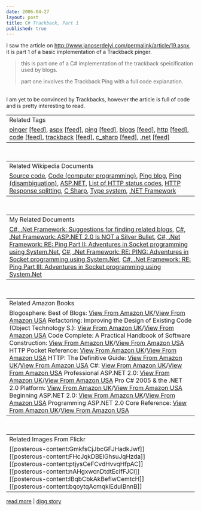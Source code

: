 ```yaml
--- 
date: 2006-04-27
layout: post
title: C# Trackback, Part 1
published: true
---
```

I saw the article on <a href="http://www.janoserdelyi.com/permalink/article/19.aspx">http://www.janoserdelyi.com/permalink/article/19.aspx</a>, it is part 1 of a basic implementation of a Trackback pinger.<br /><blockquote class="posterous_short_quote">this is part one of a C# implementation of the trackback speicification used by blogs.<p />part one involves the Trackback Ping with a full code explanation.</blockquote><br />I am yet to be convinced by Trackbacks, however the article is full of code and is pretty interesting to read.<p /><table class="TechnoratiHead TagHeader">
<tr><td>Related Tags</td></tr>
<tr class="Technorati"><td>
<a href="http://www.kinlan.co.uk/tag/pinger" class="Tag" rel="tag">pinger</a> <a href="http://feeds.technorati.com/feed/posts/tag/pinger" class="Tag">[feed]</a>, <a href="http://www.kinlan.co.uk/tag/aspx" class="Tag" rel="tag">aspx</a> <a href="http://feeds.technorati.com/feed/posts/tag/aspx" class="Tag">[feed]</a>, <a href="http://www.kinlan.co.uk/tag/ping" class="Tag" rel="tag">ping</a> <a href="http://feeds.technorati.com/feed/posts/tag/ping" class="Tag">[feed]</a>, <a href="http://www.kinlan.co.uk/tag/blogs" class="Tag" rel="tag">blogs</a> <a href="http://feeds.technorati.com/feed/posts/tag/blogs" class="Tag">[feed]</a>, <a href="http://www.kinlan.co.uk/tag/http" class="Tag" rel="tag">http</a> <a href="http://feeds.technorati.com/feed/posts/tag/http" class="Tag">[feed]</a>, <a href="http://www.kinlan.co.uk/tag/code" class="Tag" rel="tag">code</a> <a href="http://feeds.technorati.com/feed/posts/tag/code" class="Tag">[feed]</a>, <a href="http://www.kinlan.co.uk/tag/trackback" class="Tag" rel="tag">trackback</a> <a href="http://feeds.technorati.com/feed/posts/tag/trackback" class="Tag">[feed]</a>, <a href="http://www.kinlan.co.uk/tag/c_sharp" class="Tag" rel="tag">c_sharp</a> <a href="http://feeds.technorati.com/feed/posts/tag/c_sharp" class="Tag">[feed]</a>, <a href="http://www.kinlan.co.uk/tag/.net" class="Tag" rel="tag">.net</a> <a href="http://feeds.technorati.com/feed/posts/tag/.net" class="Tag">[feed]</a>
</td></tr>
</table><br /><table class="TechnoratiHead TagHeader">
<tr><td>Related Wikipedia Documents</td></tr>
<tr class="Technorati"><td>
<a href="http://en.wikipedia.org/wiki/Source_code" class="Tag" rel="tag">Source code</a>, <a href="http://en.wikipedia.org/wiki/Code_(computer_programming)" class="Tag" rel="tag">Code (computer programming)</a>, <a href="http://en.wikipedia.org/wiki/Ping_blog" class="Tag" rel="tag">Ping blog</a>, <a href="http://en.wikipedia.org/wiki/Ping_(disambiguation)" class="Tag" rel="tag">Ping (disambiguation)</a>, <a href="http://en.wikipedia.org/wiki/ASP.NET" class="Tag" rel="tag">ASP.NET</a>, <a href="http://en.wikipedia.org/wiki/List_of_HTTP_status_codes" class="Tag" rel="tag">List of HTTP status codes</a>, <a href="http://en.wikipedia.org/wiki/HTTP_Response_splitting" class="Tag" rel="tag">HTTP Response splitting</a>, <a href="http://en.wikipedia.org/wiki/C_sharp" class="Tag" rel="tag">C Sharp</a>, <a href="http://en.wikipedia.org/wiki/Dynamic_typing" class="Tag" rel="tag">Type system</a>, <a href="http://en.wikipedia.org/wiki/.NET_Framework" class="Tag" rel="tag">.NET Framework</a>
</td></tr>
</table><br /><table class="TechnoratiHead TagHeader">
<tr><td>My Related Documents</td></tr>
<tr class="Technorati"><td>
<a href="http://www.kinlan.co.uk/2005/11/suggestions-for-finding-related-blogs.html" class="Tag" rel="tag">C#, .Net Framework: Suggestions for finding related blogs</a>, <a href="http://www.kinlan.co.uk/2006/04/aspnet-20-is-not-silver-bullet.html" class="Tag" rel="tag">C#, .Net Framework: ASP.NET 2.0 Is NOT a Silver Bullet</a>, <a href="http://www.kinlan.co.uk/2005/10/re-ping-part-ii-adventures-in-socket.html" class="Tag" rel="tag">C#, .Net Framework: RE: Ping Part II: Adventures in Socket programming using System.Net</a>, <a href="http://www.kinlan.co.uk/2005/10/re-ping-adventures-in-socket.html" class="Tag" rel="tag">C#, .Net Framework: RE: PING: Adventures in Socket programming using System.Net</a>, <a href="http://www.kinlan.co.uk/2005/10/re-ping-part-iii-adventures-in-socket.html" class="Tag" rel="tag">C#, .Net Framework: RE: Ping Part III: Adventures in Socket programming using System.Net</a>
</td></tr>
</table><br /><table class="TechnoratiHead TagHeader">
<tr><td>Related Amazon Books</td></tr>
<tr class="Technorati"><td>Blogosphere: Best of Blogs: <a href="http://www.amazon.co.uk/exec/obidos/redirect?tag=cnetfra-21&amp;link_code=xm2&amp;camp=2025&amp;creative=165953&amp;path=http://www.amazon.co.uk/gp/redirect.html%253fASIN=0789735261%2526tag=cnetfra-21%2526lcode=xm2%2526cID=2025%2526ccmID=165953%2526location=/o/ASIN/0789735261%25253FSubscriptionId=0CM2PVF6VAHJQKW5G782" class="Tag" rel="tag">View From Amazon UK</a>/<a href="http://www.amazon.com/exec/obidos/redirect?tag=cnetfra-20&amp;link_code=xm2&amp;camp=2025&amp;creative=165953&amp;path=http://www.amazon.com/gp/redirect.html%253fASIN=0789735261%2526tag=cnetfra-20%2526lcode=xm2%2526cID=2025%2526ccmID=165953%2526location=/o/ASIN/0789735261%25253FSubscriptionId=0CM2PVF6VAHJQKW5G782" class="Tag" rel="tag">View From Amazon USA</a> Refactoring: Improving the Design of Existing Code (Object Technology S.): <a href="http://www.amazon.co.uk/exec/obidos/redirect?tag=cnetfra-21&amp;link_code=xm2&amp;camp=2025&amp;creative=165953&amp;path=http://www.amazon.co.uk/gp/redirect.html%253fASIN=0201485672%2526tag=cnetfra-21%2526lcode=xm2%2526cID=2025%2526ccmID=165953%2526location=/o/ASIN/0201485672%25253FSubscriptionId=0CM2PVF6VAHJQKW5G782" class="Tag" rel="tag">View From Amazon UK</a>/<a href="http://www.amazon.com/exec/obidos/redirect?tag=cnetfra-20&amp;link_code=xm2&amp;camp=2025&amp;creative=165953&amp;path=http://www.amazon.com/gp/redirect.html%253fASIN=0201485672%2526tag=cnetfra-20%2526lcode=xm2%2526cID=2025%2526ccmID=165953%2526location=/o/ASIN/0201485672%25253FSubscriptionId=0CM2PVF6VAHJQKW5G782" class="Tag" rel="tag">View From Amazon USA</a> Code Complete: A Practical Handbook of Software Construction: <a href="http://www.amazon.co.uk/exec/obidos/redirect?tag=cnetfra-21&amp;link_code=xm2&amp;camp=2025&amp;creative=165953&amp;path=http://www.amazon.co.uk/gp/redirect.html%253fASIN=0735619670%2526tag=cnetfra-21%2526lcode=xm2%2526cID=2025%2526ccmID=165953%2526location=/o/ASIN/0735619670%25253FSubscriptionId=0CM2PVF6VAHJQKW5G782" class="Tag" rel="tag">View From Amazon UK</a>/<a href="http://www.amazon.com/exec/obidos/redirect?tag=cnetfra-20&amp;link_code=xm2&amp;camp=2025&amp;creative=165953&amp;path=http://www.amazon.com/gp/redirect.html%253fASIN=0735619670%2526tag=cnetfra-20%2526lcode=xm2%2526cID=2025%2526ccmID=165953%2526location=/o/ASIN/0735619670%25253FSubscriptionId=0CM2PVF6VAHJQKW5G782" class="Tag" rel="tag">View From Amazon USA</a> HTTP Pocket Reference: <a href="http://www.amazon.co.uk/exec/obidos/redirect?tag=cnetfra-21&amp;link_code=xm2&amp;camp=2025&amp;creative=165953&amp;path=http://www.amazon.co.uk/gp/redirect.html%253fASIN=1565928628%2526tag=cnetfra-21%2526lcode=xm2%2526cID=2025%2526ccmID=165953%2526location=/o/ASIN/1565928628%25253FSubscriptionId=0CM2PVF6VAHJQKW5G782" class="Tag" rel="tag">View From Amazon UK</a>/<a href="http://www.amazon.com/exec/obidos/redirect?tag=cnetfra-20&amp;link_code=xm2&amp;camp=2025&amp;creative=165953&amp;path=http://www.amazon.com/gp/redirect.html%253fASIN=1565928628%2526tag=cnetfra-20%2526lcode=xm2%2526cID=2025%2526ccmID=165953%2526location=/o/ASIN/1565928628%25253FSubscriptionId=0CM2PVF6VAHJQKW5G782" class="Tag" rel="tag">View From Amazon USA</a> HTTP: The Definitive Guide: <a href="http://www.amazon.co.uk/exec/obidos/redirect?tag=cnetfra-21&amp;link_code=xm2&amp;camp=2025&amp;creative=165953&amp;path=http://www.amazon.co.uk/gp/redirect.html%253fASIN=1565925092%2526tag=cnetfra-21%2526lcode=xm2%2526cID=2025%2526ccmID=165953%2526location=/o/ASIN/1565925092%25253FSubscriptionId=0CM2PVF6VAHJQKW5G782" class="Tag" rel="tag">View From Amazon UK</a>/<a href="http://www.amazon.com/exec/obidos/redirect?tag=cnetfra-20&amp;link_code=xm2&amp;camp=2025&amp;creative=165953&amp;path=http://www.amazon.com/gp/redirect.html%253fASIN=1565925092%2526tag=cnetfra-20%2526lcode=xm2%2526cID=2025%2526ccmID=165953%2526location=/o/ASIN/1565925092%25253FSubscriptionId=0CM2PVF6VAHJQKW5G782" class="Tag" rel="tag">View From Amazon USA</a> C#: <a href="http://www.amazon.co.uk/exec/obidos/redirect?tag=cnetfra-21&amp;link_code=xm2&amp;camp=2025&amp;creative=165953&amp;path=http://www.amazon.co.uk/gp/redirect.html%253fASIN=0077098269%2526tag=cnetfra-21%2526lcode=xm2%2526cID=2025%2526ccmID=165953%2526location=/o/ASIN/0077098269%25253FSubscriptionId=0CM2PVF6VAHJQKW5G782" class="Tag" rel="tag">View From Amazon UK</a>/<a href="http://www.amazon.com/exec/obidos/redirect?tag=cnetfra-20&amp;link_code=xm2&amp;camp=2025&amp;creative=165953&amp;path=http://www.amazon.com/gp/redirect.html%253fASIN=0077098269%2526tag=cnetfra-20%2526lcode=xm2%2526cID=2025%2526ccmID=165953%2526location=/o/ASIN/0077098269%25253FSubscriptionId=0CM2PVF6VAHJQKW5G782" class="Tag" rel="tag">View From Amazon USA</a> Professional ASP.NET 2.0: <a href="http://www.amazon.co.uk/exec/obidos/redirect?tag=cnetfra-21&amp;link_code=xm2&amp;camp=2025&amp;creative=165953&amp;path=http://www.amazon.co.uk/gp/redirect.html%253fASIN=0764576100%2526tag=cnetfra-21%2526lcode=xm2%2526cID=2025%2526ccmID=165953%2526location=/o/ASIN/0764576100%25253FSubscriptionId=0CM2PVF6VAHJQKW5G782" class="Tag" rel="tag">View From Amazon UK</a>/<a href="http://www.amazon.com/exec/obidos/redirect?tag=cnetfra-20&amp;link_code=xm2&amp;camp=2025&amp;creative=165953&amp;path=http://www.amazon.com/gp/redirect.html%253fASIN=0764576100%2526tag=cnetfra-20%2526lcode=xm2%2526cID=2025%2526ccmID=165953%2526location=/o/ASIN/0764576100%25253FSubscriptionId=0CM2PVF6VAHJQKW5G782" class="Tag" rel="tag">View From Amazon USA</a> Pro C# 2005 &amp; the .NET 2.0 Platform: <a href="http://www.amazon.co.uk/exec/obidos/redirect?tag=cnetfra-21&amp;link_code=xm2&amp;camp=2025&amp;creative=165953&amp;path=http://www.amazon.co.uk/gp/redirect.html%253fASIN=1590594193%2526tag=cnetfra-21%2526lcode=xm2%2526cID=2025%2526ccmID=165953%2526location=/o/ASIN/1590594193%25253FSubscriptionId=0CM2PVF6VAHJQKW5G782" class="Tag" rel="tag">View From Amazon UK</a>/<a href="http://www.amazon.com/exec/obidos/redirect?tag=cnetfra-20&amp;link_code=xm2&amp;camp=2025&amp;creative=165953&amp;path=http://www.amazon.com/gp/redirect.html%253fASIN=1590594193%2526tag=cnetfra-20%2526lcode=xm2%2526cID=2025%2526ccmID=165953%2526location=/o/ASIN/1590594193%25253FSubscriptionId=0CM2PVF6VAHJQKW5G782" class="Tag" rel="tag">View From Amazon USA</a> Beginning ASP.NET 2.0: <a href="http://www.amazon.co.uk/exec/obidos/redirect?tag=cnetfra-21&amp;link_code=xm2&amp;camp=2025&amp;creative=165953&amp;path=http://www.amazon.co.uk/gp/redirect.html%253fASIN=0764588508%2526tag=cnetfra-21%2526lcode=xm2%2526cID=2025%2526ccmID=165953%2526location=/o/ASIN/0764588508%25253FSubscriptionId=0CM2PVF6VAHJQKW5G782" class="Tag" rel="tag">View From Amazon UK</a>/<a href="http://www.amazon.com/exec/obidos/redirect?tag=cnetfra-20&amp;link_code=xm2&amp;camp=2025&amp;creative=165953&amp;path=http://www.amazon.com/gp/redirect.html%253fASIN=0764588508%2526tag=cnetfra-20%2526lcode=xm2%2526cID=2025%2526ccmID=165953%2526location=/o/ASIN/0764588508%25253FSubscriptionId=0CM2PVF6VAHJQKW5G782" class="Tag" rel="tag">View From Amazon USA</a> Programming ASP.NET 2.0 Core Reference: <a href="http://www.amazon.co.uk/exec/obidos/redirect?tag=cnetfra-21&amp;link_code=xm2&amp;camp=2025&amp;creative=165953&amp;path=http://www.amazon.co.uk/gp/redirect.html%253fASIN=0735621764%2526tag=cnetfra-21%2526lcode=xm2%2526cID=2025%2526ccmID=165953%2526location=/o/ASIN/0735621764%25253FSubscriptionId=0CM2PVF6VAHJQKW5G782" class="Tag" rel="tag">View From Amazon UK</a>/<a href="http://www.amazon.com/exec/obidos/redirect?tag=cnetfra-20&amp;link_code=xm2&amp;camp=2025&amp;creative=165953&amp;path=http://www.amazon.com/gp/redirect.html%253fASIN=0735621764%2526tag=cnetfra-20%2526lcode=xm2%2526cID=2025%2526ccmID=165953%2526location=/o/ASIN/0735621764%25253FSubscriptionId=0CM2PVF6VAHJQKW5G782" class="Tag" rel="tag">View From Amazon USA</a>
</td></tr>
</table><br /><table class="TechnoratiHead TagHeader">
<tr><td>Related Images From Flickr</td></tr>
<tr class="Technorati"><td>
<span style="float: left;">[[posterous-content:GmkfsCjJbcGFJHadkJwf]]</span><span style="float: left;">[[posterous-content:FHcJqkDBElGhsuJqHzda]]</span><span style="float: left;">[[posterous-content:ptjysCeFCvdHvvqHfpAC]]</span><span style="float: left;">[[posterous-content:nAHgxwcnDtdtEcIfFJCl]]</span><span style="float: left;">[[posterous-content:IBqbCbkAkBeflwCemtcH]]</span><span style="float: left;">[[posterous-content:bqoytqAcmqklEduIBnnB]]</span>
</td></tr>
</table><p /><a href="http://www.janoserdelyi.com/permalink/article/19.aspx">read more</a> | <a href="http://digg.com/programming/C_Trackback,_Part_1">digg story</a><div class="blogger-post-footer"><img class="posterous_download_image" src="https://blogger.googleusercontent.com/tracker/8109338-114612352741316829?l=www.kinlan.co.uk%2Findex.html" height="1" alt="" width="1" /></div>
